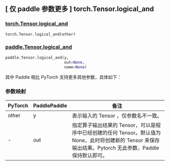## [ 仅 paddle 参数更多 ] torch.Tensor.logical_and

### [torch.Tensor.logical_and](https://pytorch.org/docs/stable/generated/torch.Tensor.logical_and.html)

```python
torch.Tensor.logical_and(other)
```

### [paddle.Tensor.logical_and](https://www.paddlepaddle.org.cn/documentation/docs/zh/develop/api/paddle/Tensor_cn.html#logical-and-y-out-none-name-none)

```python
paddle.Tensor.logical_and(y,
                          out=None,
                          name=None)
```

其中 Paddle 相比 PyTorch 支持更多其他参数，具体如下：

### 参数映射

| PyTorch | PaddlePaddle | 备注                                          |
| ------- | ------------ | --------------------------------------------- |
| other   | y            | 表示输入的 Tensor ，仅参数名不一致。 |
| -   | out            | 指定算子输出结果的 Tensor，可以是程序中已经创建的任何 Tensor。默认值为 None，此时将创建新的 Tensor 来保存输出结果。Pytorch 无此参数，Paddle 保持默认即可。|
